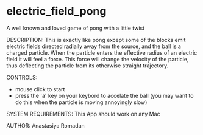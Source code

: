 electric_field_pong
===================

A well known and loved game of pong with a little twist

DESCRIPTION: 
    This is exactly like pong except some of the blocks 
    emit electric fields directed radially away from the source, 
    and the ball is a charged particle. When the particle enters 
    the effective radius of an electric field it will feel a force. 
    This force will change the velocity of the particle, thus 
    deflecting the particle from its otherwise straight trajectory.

CONTROLS: 
   - mouse click to start
   - press the 'a' key on your keybord to accelate the ball
     (you may want to do this when the particle is moving annoyingly slow)

SYSTEM REQUIREMENTS: This App should work on any Mac

AUTHOR: Anastasiya Romadan
